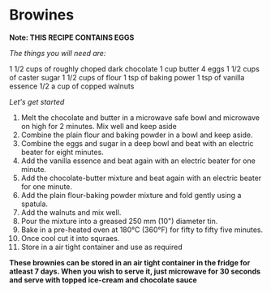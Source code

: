 # Browines

**Note: THIS RECIPE CONTAINS EGGS**

_The things you will need are:_

1 1/2 cups of roughly choped dark chocolate
1 cup butter 
4 eggs
1 1/2 cups of caster sugar
1 1/2 cups of flour
1 tsp of baking power
1 tsp of vanilla essence
1/2 a cup of copped walnuts

_Let's get started_

1. Melt the chocolate and butter in a microwave safe bowl and microwave on high for 2 minutes. Mix well and keep aside
2. Combine the plain flour and baking powder in a bowl and keep aside.
3. Combine the eggs and sugar in a deep bowl and beat with an electric beater for eight minutes.
4. Add the vanilla essence and beat again with an electric beater for one minute.
5. Add the chocolate-butter mixture and beat again with an electric beater for one minute.
6. Add the plain flour-baking powder mixture and fold gently using a spatula.
7. Add the walnuts and mix well.
8. Pour the mixture into a greased 250 mm (10") diameter tin.
9. Bake in a pre-heated oven at 180°C (360°F) for fifty to fifty five minutes.
10. Once cool cut it into squraes.
11. Store in a air tight container and use as required

**These brownies can be stored in an air tight container in the fridge for atleast 7 days. When you wish to serve it, just microwave for 30 seconds and serve with topped ice-cream and chocolate sauce**
